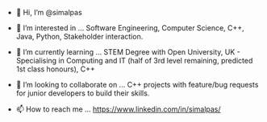 - 👋 Hi, I’m @simalpas
- 👀 I’m interested in ...
Software Engineering, Computer Science, C++, Java, Python, Stakeholder interaction.

- 🌱 I’m currently learning ...
    STEM Degree with Open University, UK - Specialising in Computing and IT (half of 3rd level remaining, predicted 1st class honours),
    C++
    
- 💞️ I’m looking to collaborate on ...
    C++ projects with feature/bug requests for junior developers to build their skills.
- 📫 How to reach me ...
    https://www.linkedin.com/in/simalpas/

<!---
simalpas/simalpas is a ✨ special ✨ repository because its `README.md` (this file) appears on your GitHub profile.
You can click the Preview link to take a look at your changes.
--->
